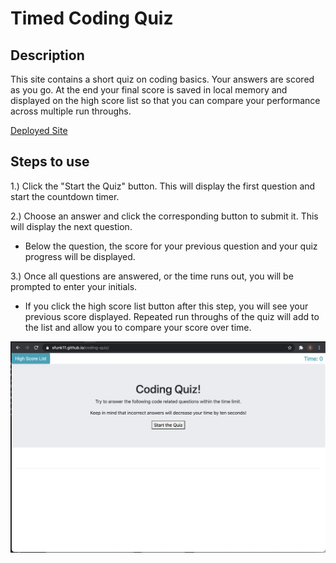 # Timed Coding Quiz

## Description
This site contains a short quiz on coding basics. Your answers are scored as you go. At the end your final score is saved in local memory and displayed on the high score list so that you can compare your performance across multiple run throughs.

[Deployed Site](https://sfunk11.github.io/coding-quiz/)

## Steps to use
1.) Click the "Start the Quiz" button.  This will display the first question and start the countdown timer.

2.) Choose an answer and click the corresponding button to submit it.  This will display the next question.
* Below the question, the score for your previous question and your quiz progress will be displayed.

3.) Once all questions are answered, or the time runs out, you will be prompted to enter your initials. 
* If you click the high score list button after this step, you will see your previous score displayed.  Repeated run throughs of the quiz will add to the list and allow you to compare your score over time.

![Screenshot](./assets/coding-quiz.png)
